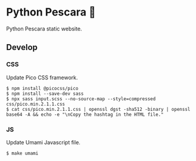 # Python Pescara 🐬

Python Pescara static website.


## Develop

### CSS

Update Pico CSS framework.

```console
$ npm install @picocss/pico
$ npm install --save-dev sass
$ npx sass input.scss --no-source-map --style=compressed css/pico.min.2.1.1.css
$ cat css/pico.min.2.1.1.css | openssl dgst -sha512 -binary | openssl base64 -A && echo -e "\nCopy the hashtag in the HTML file."
```

### JS

Update Umami Javascript file.

```console
$ make umami
```